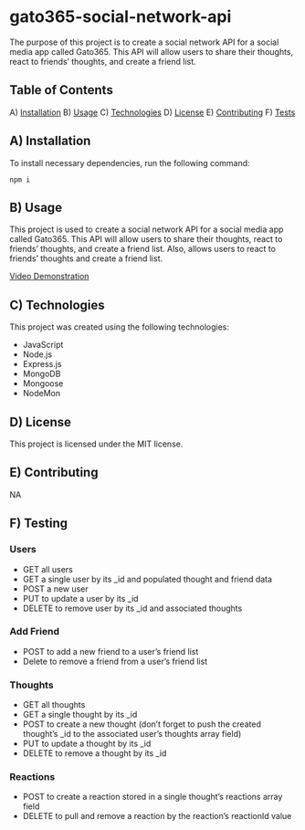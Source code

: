 # gato365-social-network-api

The purpose of this project is to create a social network API for a social media app called Gato365. This API will allow users to share their thoughts, react to friends’ thoughts, and create a friend list.


## Table of Contents
A) [Installation](#installation)
B) [Usage](#usage)
C) [Technologies](#technologies)
D) [License](#license)
E) [Contributing](#contributing)
F) [Tests](#tests)



## A) Installation
To install necessary dependencies, run the following command:
```
npm i
```


## B) Usage
This project is used to create a social network API for a social media app called Gato365. This API will allow users to share their thoughts, react to friends’ thoughts, and create a friend list. Also, allows users to react to friends’ thoughts and create a friend list.

[Video Demonstration](https://youtu.be/_7YrFpMd3ok)


## C) Technologies
This project was created using the following technologies:

* JavaScript
* Node.js
* Express.js
* MongoDB
* Mongoose
* NodeMon


## D) License
This project is licensed under the MIT license.


## E) Contributing
NA 

## F) Testing


### Users

* GET all users
* GET a single user by its _id and populated thought and friend data
* POST a new user
* PUT to update a user by its _id
* DELETE to remove user by its _id and associated thoughts

### Add Friend

* POST to add a new friend to a user’s friend list
* Delete to remove a friend from a user’s friend list

### Thoughts

* GET all thoughts
* GET a single thought by its _id
* POST to create a new thought (don’t forget to push the created thought’s _id to the associated user’s thoughts array field)
* PUT to update a thought by its _id
* DELETE to remove a thought by its _id

### Reactions

* POST to create a reaction stored in a single thought’s reactions array field
* DELETE to pull and remove a reaction by the reaction’s reactionId value



